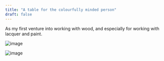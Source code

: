```yaml
---
title: "A table for the colourfully minded person"
draft: false
---
```


As my first venture into working with wood, and especially for working with
lacquer and paint.

![image](/images/table1.jpg)

![image](/images/table2.jpg)
